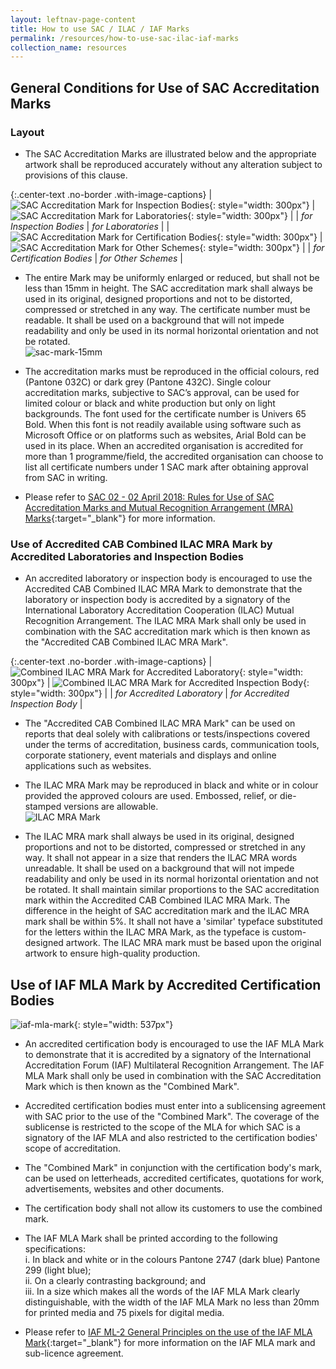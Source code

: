 ```yaml
---
layout: leftnav-page-content
title: How to use SAC / ILAC / IAF Marks
permalink: /resources/how-to-use-sac-ilac-iaf-marks
collection_name: resources
---
```

## General Conditions for Use of SAC Accreditation Marks

### Layout

* The SAC Accreditation Marks are illustrated below and the appropriate artwork shall be reproduced accurately without any alteration subject to provisions of this clause.

{:.center-text .no-border .with-image-captions}
|![SAC Accreditation Mark for Inspection Bodies](/images/how-to-use-marks/sac-accreditation-mark-inspection-bodies.jpg){: style="width: 300px"}  | ![SAC Accreditation Mark for Laboratories](/images/how-to-use-marks/sac-accreditation-mark-laboratories.jpg){: style="width: 300px"} |
| _for Inspection Bodies_ | _for Laboratories_ |
| ![SAC Accreditation Mark for Certification Bodies](/images/how-to-use-marks/sac-accreditation-mark-certification-bodies.jpg){: style="width: 300px"} |  ![SAC Accreditation Mark for Other Schemes](/images/how-to-use-marks/sac-accreditation-mark-other-schemes.jpg){: style="width: 300px"} |
| _for Certification Bodies_ | _for Other Schemes_ |

* The entire Mark may be uniformly enlarged or reduced, but shall not be less than 15mm in height. The SAC accreditation mark shall always be used in its original, designed proportions and not to be distorted, compressed or stretched in any way. The certificate number must be readable. It shall be used on a background that will not impede readability and only be used in its normal horizontal orientation and not be rotated.  
![sac-mark-15mm](/images/how-to-use-marks/sac-mark-15mm.jpg)

* The accreditation marks must be reproduced in the official colours, red (Pantone 032C) or dark grey (Pantone 432C). Single colour accreditation marks, subjective to SAC’s approval, can be used for limited colour or black and white production but only on light backgrounds. The font used for the certificate number is Univers 65 Bold. When this font is not readily available using software such as Microsoft Office or on platforms such as websites, Arial Bold can be used in its place. When an accredited organisation is accredited for more than 1 programme/field, the accredited organisation can choose to list all certificate numbers under 1 SAC mark after obtaining approval from SAC in writing.

* Please refer to [SAC 02 - 02 April 2018: Rules for Use of SAC Accreditation Marks and Mutual Recognition Arrangement (MRA) Marks](/files/sac_documents/SAC%2002%20-%20SAC%20and%20MRA%20Marks%20%2802%20April%202018%29.pdf){:target="_blank"} for more information.

### Use of Accredited CAB Combined ILAC MRA Mark by Accredited Laboratories and Inspection Bodies

* An accredited laboratory or inspection body is encouraged to use the Accredited CAB Combined ILAC MRA Mark to demonstrate that the
laboratory or inspection body is accredited by a signatory of the International Laboratory Accreditation Cooperation (ILAC) Mutual Recognition Arrangement. The ILAC MRA Mark shall only be used in combination with the SAC accreditation mark which is then known as the "Accredited CAB Combined ILAC MRA Mark". 

{:.center-text .no-border .with-image-captions}
|![Combined ILAC MRA Mark for Accredited Laboratory](/images/how-to-use-marks/ilac-mra-mark-laboratory.jpg){: style="width: 300px"}  | ![Combined ILAC MRA Mark for Accredited Inspection Body](/images/how-to-use-marks/ilac-mra-mark-inspection-body.jpg){: style="width: 300px"} |
| _for Accredited Laboratory_ | _for Accredited Inspection Body_ |

* The "Accredited CAB Combined ILAC MRA Mark" can be used on reports that deal solely with calibrations or tests/inspections covered under the terms of accreditation, business cards, communication tools, corporate stationery, event materials and displays and online applications such as websites. 

* The ILAC MRA Mark may be reproduced in black and white or in colour provided the approved colours are used. Embossed, relief, or die-stamped versions are allowable.  
![ILAC MRA Mark](/images/how-to-use-marks/ilac-mra-mark.jpg)

* The ILAC MRA mark shall always be used in its original, designed proportions and not to be distorted, compressed or stretched in any way. It shall not appear in a size that renders the ILAC MRA words unreadable. It shall be used on a background that will not impede readability and only be used in its normal horizontal orientation and not be rotated. It shall maintain similar proportions to the SAC accreditation mark within the Accredited CAB Combined ILAC MRA Mark. The difference in the height of SAC accreditation mark and the ILAC
MRA mark shall be within 5%. It shall not have a 'similar' typeface substituted for the letters within the ILAC MRA Mark, as the typeface is custom-designed artwork. The ILAC MRA mark must be based upon the original artwork to ensure high-quality production. 

## Use of IAF MLA Mark by Accredited Certification Bodies

![iaf-mla-mark](/images/how-to-use-marks/combined-mark-certification-bodies.jpg){: style="width: 537px"}

* An accredited certification body is encouraged to use the IAF MLA Mark to demonstrate that it is accredited by a signatory of the International Accreditation Forum (IAF) Multilateral Recognition Arrangement. The IAF MLA Mark shall only be used in combination with the SAC Accreditation Mark which is then known as the "Combined Mark". 

* Accredited certification bodies must enter into a sublicensing agreement with SAC prior to the use of the "Combined Mark". The coverage of the sublicense is restricted to the scope of the MLA for which SAC is a signatory of the IAF MLA and also restricted to the certification bodies' scope of accreditation.

* The "Combined Mark" in conjunction with the certification body's mark, can be used on letterheads, accredited certificates, quotations for work, advertisements, websites and other documents.

* The certification body shall not allow its customers to use the combined mark.

* The IAF MLA Mark shall be printed according to the following specifications:  
  i. In black and white or in the colours Pantone 2747 (dark blue) Pantone 299 (light blue);  
  ii. On a clearly contrasting background; and  
  iii. In a size which makes all the words of the IAF MLA Mark clearly distinguishable, with the width of the IAF MLA Mark no less than
20mm for printed media and 75 pixels for digital media.

* Please refer to [IAF ML-2 General Principles on the use of the IAF MLA Mark](/files/sac_documents/management_system_and_products_certification/IAF%20ML2%20%282016%20Issue_3%29.pdf){:target="_blank"} for more information on the IAF MLA mark and sub-licence agreement.
